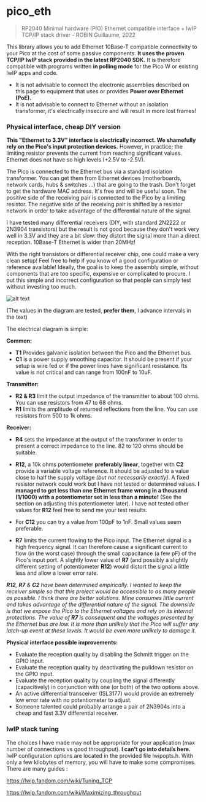 # pico_eth
>RP2040 Minimal hardware (PIO) Ethernet compatible interface + lwIP TCP/IP stack driver - ROBIN Guillaume, 2022

This library allows you to add Ethernet 10Base-T compatible connectivity to your Pico at the cost of some passive components. **It uses the proven TCP/IP lwIP stack provided in the latest RP2040 SDK.** It is therefore compatible with programs written **in polling mode** for the Pico W or existing lwIP apps and code.

- It is not advisable to connect the electronic assemblies described on this page to equipment that uses or provides **Power over Ethernet (PoE).**
- It is not advisable to connect to Ethernet without an isolation transformer, it's electrically insecure and will result in more lost frames!

### Physical interface, cheap DIY version
**This "Ethernet to 3.3V" interface is electrically incorrect. We shamefully rely on the Pico's input protection devices.** However, in practice; the limiting resistor prevents the current from reaching significant values. Ethernet does not have so high levels (+2.5V to -2.5V).

The Pico is connected to the Ethernet bus via a standard isolation transformer. You can get them from Ethernet devices (motherboards, network cards, hubs & switches ...) that are going to the trash. Don't forget to get the hardware MAC address. It's free and will be useful soon.
The positive side of the receiving pair is connected to the Pico by a limiting resistor. The negative side of the receiving pair is shifted by a resistor network in order to take advantage of the differential nature of the signal.

I have tested many differential receivers (DIY, with standard 2N2222 or 2N3904 transistors) but the result is not good because they don't work very well in 3.3V and they are a bit slow: they distort the signal more than a direct reception. 10Base-T Ethernet is wider than 20MHz!

With the right transistors or differential receiver chip, one could make a very clean setup! Feel free to help if you know of a good configuration or reference available! Ideally, the goal is to keep the assembly simple, without components that are too specific, expensive or complicated to procure. I put this simple and incorrect configuration so that people can simply test without investing too much.


![alt text](https://github.com/holysnippet/pico_eth/blob/main/images/eliface.png "Electrical interface")

(The values in the diagram are tested, **prefer them**, I advance intervals in the text)

The electrical diagram is simple:

**Common:**

- **T1** Provides galvanic isolation between the Pico and the Ethernet bus.
- **C1** is a power supply smoothing capacitor. It should be present if your setup is wire fed or if the power lines have significant resistance. Its value is not critical and can range from 100nF to 10uF.

**Transmitter:**

- **R2 & R3** limit the output impedance of the transmitter to about 100 ohms. You can use resistors from 47 to 68 ohms.
- **R1** limits the amplitude of returned reflections from the line. You can use resistors from 500 to 1k ohms.

**Receiver:**

- **R4** sets the impedance at the output of the transformer in order to present a correct impedance to the line. 82 to 120 ohms should be suitable.

- **R12**, a 10k ohms potentiometer **preferably linear**, together with **C2** provide a variable voltage reference. It should be adjusted to a value close to half the supply voltage *(but not necessarily exactly)*. A fixed resistor network could work but I have not tested or determined values. **I managed to get less than one Ethernet frame wrong in a thousand (1/1000) with a potentiometer set in less than a minute!** (See the section on adjusting this potentiometer later). I have not tested other values for **R12** feel free to send me your test results.

- For **C12** you can try a value from 100pF to 1nF. Small values seem preferable.

- **R7** limits the current flowing to the Pico input. The Ethernet signal is a high frequency signal. It can therefore cause a significant current to flow (in the worst case) through the small capacitance (a few pF) of the Pico's input port. A slightly lower value of **R7** (and possibly a slightly different setting of potentiometer **R12**) would distort the signal a little less and allow a lower error rate.

***R12**, **R7** & **C2** have been determined empirically. I wanted to keep the receiver simple so that this project would be accessible to as many people as possible. I think there are better solutions. Mine consumes little current and takes advantage of the differential nature of the signal. The downside is that we expose the Pico to the Ethernet voltages and rely on its internal protections. The value of **R7** is consequent and the voltages presented by the Ethernet bus are low. It is more than unlikely that the Pico will suffer any latch-up event at these levels. It would be even more unlikely to damage it.*

**Physical interface possible improvements:**

- Evaluate the reception quality by disabling the Schmitt trigger on the GPIO input.
- Evaluate the reception quality by deactivating the pulldown resistor on the GPIO input.
- Evaluate the reception quality by coupling the signal differently (capacitively) in conjunction with one (or both) of the two options above.
- An active differential transceiver (ISL3177) would provide an extremely low error rate with no potentiometer to adjust.
- Someone talented could probably arrange a pair of 2N3904s into a cheap and fast 3.3V differential receiver.

### lwIP stack tuning
The choices I have made may not be appropriate for your application (max number of connections vs good throughput). **I can't go into details here.** lwIP configuration options are located in the provided file lwipopts.h. With only a few kilobytes of memory, you will have to make some compromises. There are many guides :

https://lwip.fandom.com/wiki/Tuning_TCP

https://lwip.fandom.com/wiki/Maximizing_throughput

